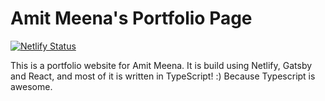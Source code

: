 # Amit Meena's Portfolio Page

[![Netlify Status](https://api.netlify.com/api/v1/badges/0ba7683d-05a5-4d52-a77a-e7d2ff4f72d2/deploy-status)](https://app.netlify.com/sites/brave-morse-b2bb17/deploys)

This is a portfolio website for Amit Meena.
It is build using Netlify, Gatsby and React, and most of it is written in TypeScript! :) Because Typescript is awesome. 
